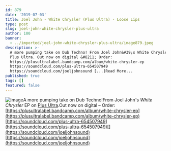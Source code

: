 ```yaml
---
id: 879
date: '2019-07-03'
title: Joel John - White Chrysler (Plus Ultra) - Loose Lips
type: post
slug: joel-john-white-chrysler-plus-ultra
author: 100
banner:
  - ../imported/joel-john-white-chrysler-plus-ultra/image879.jpeg
description: >-
  A more pumping take on Dub Techno! From Joel John&#39;s White Chrysler EP on
  Plus Ultra. Out now on digital &#8211; Order:
  https://plusultralabel.bandcamp.com/album/white-chrysler-ep
  https://soundcloud.com/plus-ultra-654507949
  https://soundcloud.com/joeljohnsound [...]Read More...
published: true
tags: []
featured: false
---
```

![image](../../imported/joel-john-white-chrysler-plus-ultra/image879.jpeg)A more pumping take on Dub Techno!From Joel John's _White Chrysler_ EP on [Plus Ultra](https://plusultralabel.bandcamp.com).Out now on digital – Order: [](https://plusultralabel.bandcamp.com/album/white-chrysler-ep)[https://plusultralabel.bandcamp.com/album/white-chrysler-ep](https://plusultralabel.bandcamp.com/album/white-chrysler-ep)[https://soundcloud.com/plus-ultra-654507949](https://soundcloud.com/plus-ultra-654507949)[](https://soundcloud.com/joeljohnsound)[https://soundcloud.com/joeljohnsound](https://soundcloud.com/joeljohnsound)